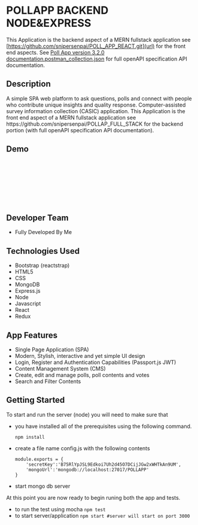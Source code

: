 # POLLAPP BACKEND NODE&EXPRESS #

This Application is the backend aspect of a MERN fullstack application see [https://github.com/snipersenpai/POLL_APP_REACT.git](url) for the front end aspects. See [Poll App version 3.2.0 documentation.postman_collection.json](url) for full openAPI specification API documentation.

<h2>Description</h2>
A simple SPA web platform to ask questions, polls and connect with people who contribute unique insights and quality response. Computer-assisted survey information collection (CASIC) application.
This Application is the front end aspect of a MERN fullstack application see https://github.com/snipersenpai/POLLAP_FULL_STACK for the backend portion (with full openAPI specification API documentation).
<h2>Demo</h2>
<p>
  <img src="./demo/home.png" alt="">
</p>
<p>
  <img src="./demo/list.png" alt="">
</p>
<p>
  <img src="./demo/category_list.png" alt="">
</p>
<p>
  <img src="./demo/search_list.png" alt="">
</p>
<p>
  <img src="./demo/detail.png" alt="">
</p>

<p>
  <img src="./demo/create.png" alt="">
</p>

<p>
  <img src="./demo/signup.png" alt="">
</p>
<p>
  <img src="./demo/profile.png" alt="">
</p>
<p>
  <img src="./demo/other_profile.png" alt="">
</p>
<h2>Developer Team</h2>
<ul>
<li>
  Fully Developed By Me
</li>
</ul>
<h2>Technologies Used</h2>
<ul>
  <li >
    Bootstrap (reactstrap)
  </li>
  <li >
    HTML5
  </li>
  <li>
    CSS
  </li>
  <li>
    MongoDB
  </li>
  <li>
    Express.js
  </li>
  <li>
    Node
  </li>
  <li >
    Javascript
  </li>
  <li >
    React
  </li>
  <li >
    Redux
  </li>
</ul>
<h2>App Features</h2>
<ul >
  <li >
    Single Page Application (SPA)
  </li>
  <li >
    Modern, Stylish, interactive and yet simple UI design
  </li>
  <li>
    Login, Register and Authentication Capabilities (Passport.js JWT)
  </li>
  <li >
    Content Management System (CMS)
  </li>
  <li >
    Create, edit and manage polls, poll contents and votes
  </li>
  <li >
    Search and Filter Contents
  </li>
</ul>

## Getting Started ##

To start and run the server (node) you will need to make sure that
- you have installed all of the prerequisites using the following command.

	`npm install`
- create a file name config.js with the following contents

	```
	module.exports = {
  		'secretKey':'B75RlYpJSL9Edkoi7Uh2d45O7DCijJGw2xWHTkAn9UM',
  		'mongoUrl':'mongodb://localhost:27017/POLLAPP'
	}
	```
- start mongo db server

At this point you are now ready to begin runing both the app and tests.
- to run the test using mocha
	`npm test`
- to start server/application
	`npm start #server will start on port 3000`
